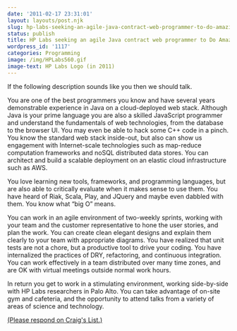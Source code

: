 ```yaml
---
date: '2011-02-17 23:31:01'
layout: layouts/post.njk
slug: hp-labs-seeking-an-agile-java-contract-web-programmer-to-do-amazing
status: publish
title: HP Labs seeking an agile Java contract web programmer to Do Amazing
wordpress_id: '1117'
categories: Programming
image: /img/HPLabs560.gif
image-text: HP Labs Logo (in 2011)
---
```


If the following description sounds like you then we should talk.

You are one of the best programmers you know and have several years demonstrable experience in Java on a cloud-deployed web stack. Although Java is your prime language you are also a skilled JavaScript programmer and understand the fundamentals of web technologies, from the database to the browser UI. You may even be able to hack some C++ code in a pinch. You know the standard web stack inside-out, but also can show us engagement with Internet-scale technologies such as map-reduce computation frameworks and noSQL distributed data stores. You can architect and build a scalable deployment on an elastic cloud infrastructure such as AWS.

You love learning new tools, frameworks, and programming languages, but are also able to critically evaluate when it makes sense to use them. You have heard of Riak, Scala, Play, and JQuery and maybe even dabbled with them. You know what “big O” means.

You can work in an agile environment of two-weekly sprints, working with your team and the customer representative to hone the user stories, and plan the work. You can create clean elegant designs and explain them clearly to your team with appropriate diagrams. You have realized that unit tests are not a chore, but a productive tool to drive your coding. You have internalized the practices of DRY, refactoring, and continuous integration. You can work effectively in a team distributed over many time zones, and are OK with virtual meetings outside normal work hours.

In return you get to work in a stimulating environment, working side-by-side with HP Labs researchers in Palo Alto. You can take advantage of on-site gym and cafeteria, and the opportunity to attend talks from a variety of areas of science and technology.

[(Please respond on Craig's List.)](http://sfbay.craigslist.org/pen/eng/2220442902.html)
